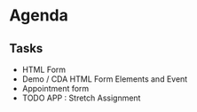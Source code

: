 # Agenda

## Tasks
- HTML Form
- Demo / CDA HTML Form Elements and Event
 - Appointment form
- TODO APP : Stretch Assignment

